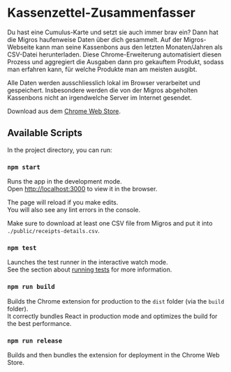 # Kassenzettel-Zusammenfasser

Du hast eine Cumulus-Karte und setzt sie auch immer brav ein? Dann hat die Migros haufenweise Daten über dich gesammelt.
Auf der Migros-Webseite kann man seine Kassenbons aus den letzten Monaten/Jahren als CSV-Datei herunterladen.
Diese Chrome-Erweiterung automatisiert diesen Prozess und aggregiert die Ausgaben dann pro gekauftem Produkt,
sodass man erfahren kann, für welche Produkte man am meisten ausgibt.

Alle Daten werden ausschliesslich lokal im Browser verarbeitet und gespeichert.
Insbesondere werden die von der Migros abgeholten Kassenbons nicht an irgendwelche Server im Internet gesendet.

Download aus dem [Chrome Web Store](https://chrome.google.com/webstore/detail/kassenzettel/hpmncdpjaaiopnpanfjdkiinodlniekp).

## Available Scripts

In the project directory, you can run:

### `npm start`

Runs the app in the development mode.\
Open [http://localhost:3000](http://localhost:3000) to view it in the browser.

The page will reload if you make edits.\
You will also see any lint errors in the console.

Make sure to download at least one CSV file from Migros and put it into `./public/receipts-details.csv`.

### `npm test`

Launches the test runner in the interactive watch mode.\
See the section about [running tests](https://facebook.github.io/create-react-app/docs/running-tests) for more information.

### `npm run build`

Builds the Chrome extension for production to the `dist` folder (via the `build` folder).\
It correctly bundles React in production mode and optimizes the build for the best performance.

### `npm run release`

Builds and then bundles the extension for deployment in the Chrome Web Store.
